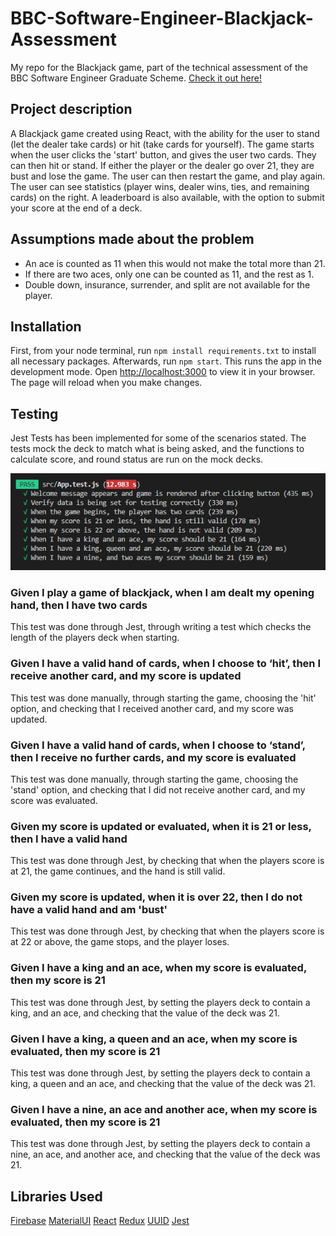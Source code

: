 # BBC-Software-Engineer-Blackjack-Assessment

My repo for the Blackjack game, part of the technical assessment of the BBC Software Engineer Graduate Scheme. [Check it out here!](https://blackjack-game-53624.web.app/)

## Project description

A Blackjack game created using React, with the ability for the user to stand (let the dealer take cards) or hit (take cards for yourself). The game starts when the user clicks the 'start' button, and gives the user two cards. They can then hit or stand. If either the player or the dealer go over 21, they are bust and lose the game. The user can then restart the game, and play again. The user can see statistics (player wins, dealer wins, ties, and remaining cards) on the right. A leaderboard is also available, with the option to submit your score at the end of a deck.

## Assumptions made about the problem

- An ace is counted as 11 when this would not make the total more than 21.
- If there are two aces, only one can be counted as 11, and the rest as 1.
- Double down, insurance, surrender, and split are not available for the player.

## Installation

First, from your node terminal, run ```npm install requirements.txt``` to install all necessary packages. Afterwards, run ```npm start```. This runs the app in the development mode.
Open [http://localhost:3000](http://localhost:3000) to view it in your browser.
The page will reload when you make changes.

## Testing

Jest Tests has been implemented for some of the scenarios stated. The tests mock the deck to match what is being asked, and the functions to calculate score, and round status are run on the mock decks.

![Unit Testing Status](images/passingtests.PNG)

### Given I play a game of blackjack, when I am dealt my opening hand, then I have two cards

This test was done through Jest, through writing a test which checks the length of the players deck when starting.

### Given I have a valid hand of cards, when I choose to ‘hit’, then I receive another card, and my score is updated

This test was done manually, through starting the game, choosing the 'hit' option, and checking that I received another card, and my score was updated.

### Given I have a valid hand of cards, when I choose to ‘stand’, then I receive no further cards, and my score is evaluated

This test was done manually, through starting the game, choosing the 'stand' option, and checking that I did not receive another card, and my score was evaluated.

### Given my score is updated or evaluated, when it is 21 or less, then I have a valid hand

This test was done through Jest, by checking that when the players score is at 21, the game continues, and the hand is still valid.

### Given my score is updated, when it is over 22, then I do not have a valid hand and am 'bust'

This test was done through Jest, by checking that when the players score is at 22 or above, the game stops, and the player loses.

### Given I have a king and an ace, when my score is evaluated, then my score is 21

This test was done through Jest, by setting the players deck to contain a king, and an ace, and checking that the value of the deck was 21.

### Given I have a king, a queen and an ace, when my score is evaluated, then my score is 21

This test was done through Jest, by setting the players deck to contain a king, a queen and an ace, and checking that the value of the deck was 21.

### Given I have a nine, an ace and another ace, when my score is evaluated, then my score is 21

This test was done through Jest, by setting the players deck to contain a nine, an ace, and another ace, and checking that the value of the deck was 21.

## Libraries Used

[Firebase](https://firebase.google.com/)
[MaterialUI](https://mui.com/)
[React](https://reactjs.org/)
[Redux](https://redux.js.org/)
[UUID](https://www.npmjs.com/package/uuid)
[Jest](https://jestjs.io/)
